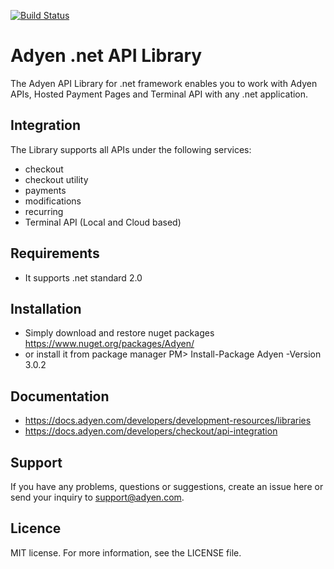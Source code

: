 [![Build Status](https://travis-ci.org/Adyen/adyen-dotnet-api-library.svg?branch=develop)](https://travis-ci.org/Adyen/adyen-dotnet-api-library)


# Adyen .net API Library

The Adyen API Library for .net framework enables you to work with Adyen APIs, Hosted Payment Pages and Terminal API with any .net application.


## Integration
The Library supports all APIs under the following services:

* checkout
* checkout utility
* payments
* modifications
* recurring
* Terminal API (Local and Cloud based)

## Requirements

* It supports .net standard 2.0

## Installation

* Simply download and restore nuget packages  
 https://www.nuget.org/packages/Adyen/
* or install it from package manager
 PM> Install-Package Adyen -Version 3.0.2

## Documentation
* https://docs.adyen.com/developers/development-resources/libraries
* https://docs.adyen.com/developers/checkout/api-integration

## Support
If you have any problems, questions or suggestions, create an issue here or send your inquiry to support@adyen.com.

## Licence

MIT license. For more information, see the LICENSE file.
